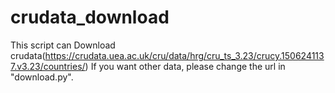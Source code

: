 # crudata_download
This script can Download crudata(https://crudata.uea.ac.uk/cru/data/hrg/cru_ts_3.23/crucy.1506241137.v3.23/countries/)
If you want other data, please change the url in "download.py".
